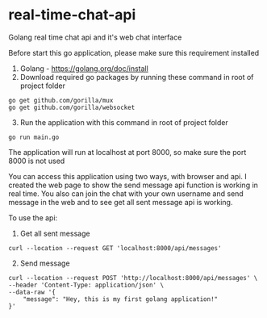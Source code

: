 # real-time-chat-api
Golang real time chat api and it's web chat interface

Before start this go application, please make sure this requirement installed
1. Golang - https://golang.org/doc/install
2. Download required go packages by running these command in root of project folder
```
go get github.com/gorilla/mux
go get github.com/gorilla/websocket
```
3. Run the application with this command in root of project folder
```
go run main.go
```
The application will run at localhost at port 8000, so make sure the port 8000 is not used

You can access this application using two ways, with browser and api.
I created the web page to show the send message api function is working in real time.
You also can join the chat with your own username and send message in the web and to see get all sent message api is working.

To use the api:
1. Get all sent message
```
curl --location --request GET 'localhost:8000/api/messages'
```
2. Send message
```
curl --location --request POST 'http://localhost:8000/api/messages' \
--header 'Content-Type: application/json' \
--data-raw '{
	"message": "Hey, this is my first golang application!"
}'
```